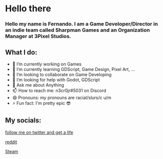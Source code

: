 # Hello there

### Hello my name is Fernando. I am a Game Developer/Director in an indie team called Sharpman Games and an Organization Manager at 3Pixel Studios.

## What I do:
- 🔭 I’m currently working on Games
- 🌱 I’m currently learning GDScript, Game Design, Pixel Art, ...
- 👯 I’m looking to collaborate on Game Developing
- 🤔 I’m looking for help with Godot, GDScript
- 💬 Ask me about Anything
- 📫 How to reach me: n3cr0jr#5031 on Discord
- 😄 Pronouns: my pronouns are racial/slurs/c u/m
- ⚡ Fun fact: I'm pretty epic 😎

## My socials:
[follow me on twitter and get a life](https://twitter.com/n3cr0jr)

[reddit](https://www.reddit.com/user/n3cr0jr)

[Steam](https://steamcommunity.com/profiles/76561198121630240)
